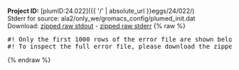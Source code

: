 **Project ID:** [plumID:24.022]({{ '/' | absolute_url }}eggs/24/022/)  
Stderr for source:  ala2/only_we/gromacs_config/plumed_init.dat   
Download: [zipped raw stdout](plumed_init.dat.plumed_master.stdout.txt.zip) - [zipped raw stderr](plumed_init.dat.plumed_master.stderr.txt.zip) 
{% raw %}
<pre>
#! Only the first 1000 rows of the error file are shown below
#! To inspect the full error file, please download the zipped raw stderr file above
</pre>
{% endraw %}
